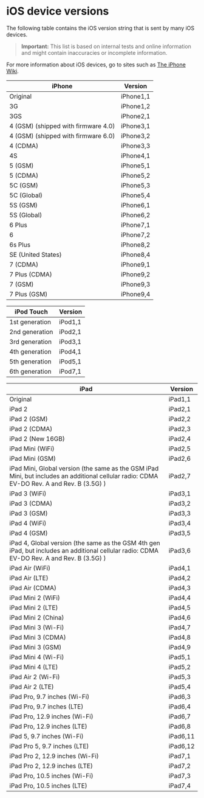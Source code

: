 # iOS device versions

The following table contains the iOS version string that is sent by many iOS devices.

> **Important:** This list is based on internal tests and online information and might contain inaccuracies or incomplete information.

For more information about iOS devices, go to sites such as [The iPhone Wiki](https://theiphonewiki.com/wiki/Models). 

|  **iPhone** | **Version** |
|---|---|
|  Original  | iPhone1,1  |
|  3G  | iPhone1,2  |
|  3GS  | iPhone2,1  |
|  4 (GSM) (shipped with firmware 4.0)  | iPhone3,1  |
|  4 (GSM) (shipped with firmware 6.0)  | iPhone3,2  |
|  4 (CDMA)  | iPhone3,3  |
|  4S  | iPhone4,1  |
|  5 (GSM)  | iPhone5,1  |
|  5 (CDMA)  | iPhone5,2  |
|  5C (GSM)  | iPhone5,3  |
|  5C (Global)  | iPhone5,4  |
|  5S (GSM)  | iPhone6,1  |
|  5S (Global)  | iPhone6,2  |
|  6 Plus  | iPhone7,1  |
|  6  | iPhone7,2  |
|  6s Plus  | iPhone8,2  |
|  SE (United States)  | iPhone8,4  |
|  7 (CDMA)  | iPhone9,1  |
|  7 Plus (CDMA)  | iPhone9,2  |
|  7 (GSM)  | iPhone9,3  |
|  7 Plus (GSM)  | iPhone9,4  |

|  **iPod Touch** | **Version** |
|---|---|
|  1st generation  | iPod1,1  |
|  2nd generation  | iPod2,1  |
|  3rd generation  | iPod3,1  |
|  4th generation  | iPod4,1  |
|  5th generation  | iPod5,1  |
|  6th generation  | iPod7,1  |

|  **iPad** | **Version** |
|---|---|
|  Original  | iPad1,1  |
|  iPad 2  | iPad2,1  |
|  iPad 2 (GSM)  | iPad2,2  |
|  iPad 2 (CDMA)  | iPad2,3  |
|  iPad 2 (New 16GB)  | iPad2,4  |
|  iPad Mini (WiFi)  | iPad2,5  |
|  iPad Mini (GSM)  | iPad2,6  |
|  iPad Mini, Global version (the same as the GSM iPad Mini, but includes an additional cellular radio: CDMA EV-DO Rev. A and Rev. B (3.5G) )  | iPad2,7  |
|  iPad 3 (WiFi)  | iPad3,1  |
|  iPad 3 (CDMA)  | iPad3,2  |
|  iPad 3 (GSM)  | iPad3,3  |
|  iPad 4 (WiFi)  | iPad3,4  |
|  iPad 4 (GSM)  | iPad3,5  |
|  iPad 4, Global version (the same as the GSM 4th gen iPad, but includes an additional cellular radio: CDMA EV-DO Rev. A and Rev. B (3.5G) )  | iPad3,6  |
|  iPad Air (WiFi)  | iPad4,1  |
|  iPad Air (LTE)  | iPad4,2  |
|  iPad Air (CDMA)  | iPad4,3  |
|  iPad Mini 2 (WiFi)  | iPad4,4  |
|  iPad Mini 2 (LTE)  | iPad4,5  |
|  iPad Mini 2 (China)  | iPad4,6  |
|  iPad Mini 3 (Wi-Fi)  | iPad4,7  |
|  iPad Mini 3 (CDMA)  | iPad4,8  |
|  iPad Mini 3 (GSM)  | iPad4,9  |
|  iPad Mini 4 (Wi-Fi)  | iPad5,1  |
|  iPad Mini 4 (LTE)  | iPad5,2  |
|  iPad Air 2 (Wi-Fi)  | iPad5,3  |
|  iPad Air 2 (LTE)  | iPad5,4  |
|  iPad Pro, 9.7 inches (Wi-Fi)  | iPad6,3  |
|  iPad Pro, 9.7 inches (LTE)  | iPad6,4  |
|  iPad Pro, 12.9 inches (Wi-Fi)  | iPad6,7  |
|  iPad Pro, 12.9 inches (LTE)  | iPad6,8  |
|  iPad 5, 9.7 inches (Wi-Fi)  | iPad6,11  |
|  iPad Pro 5, 9.7 inches (LTE)  | iPad6,12  |
|  iPad Pro 2, 12.9 inches (Wi-Fi)  | iPad7,1  |
|  iPad Pro 2, 12.9 inches (LTE)  | iPad7,2  |
|  iPad Pro, 10.5 inches (Wi-Fi)  | iPad7,3  |
|  iPad Pro, 10.5 inches (LTE)  | iPad7,4  |
